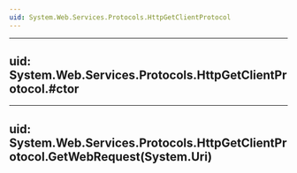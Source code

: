 ```yaml
---
uid: System.Web.Services.Protocols.HttpGetClientProtocol
---
```


---
uid: System.Web.Services.Protocols.HttpGetClientProtocol.#ctor
---

---
uid: System.Web.Services.Protocols.HttpGetClientProtocol.GetWebRequest(System.Uri)
---
